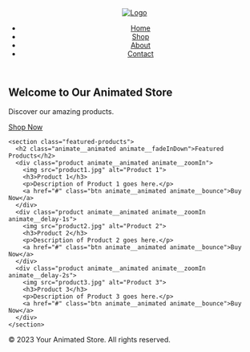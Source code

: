 <!DOCTYPE html>
<html lang="en">
<head>
  <meta charset="UTF-8">
  <meta name="viewport" content="width=device-width, initial-scale=1.0">
  <title>Animated Online Store</title>
  <link rel="stylesheet" href="https://cdnjs.cloudflare.com/ajax/libs/animate.css/4.1.1/animate.min.css">
  <link rel="stylesheet" href="styles.css">
</head>
<body>
  <header>
    <nav>
      <div class="logo animate__animated animate__fadeInDown">
        <a href="#">
          <img src="logo.png" alt="Logo">
        </a>
      </div>
      <ul>
        <li><a href="#" class="animate__animated animate__fadeInLeft">Home</a></li>
        <li><a href="#" class="animate__animated animate__fadeInLeft animate__delay-1s">Shop</a></li>
        <li><a href="#" class="animate__animated animate__fadeInLeft animate__delay-2s">About</a></li>
        <li><a href="#" class="animate__animated animate__fadeInLeft animate__delay-3s">Contact</a></li>
      </ul>
    </nav>
  </header>

  <main>
    <section class="hero">
      <h1 class="animate__animated animate__fadeInUp">Welcome to Our Animated Store</h1>
      <p class="animate__animated animate__fadeInUp animate__delay-1s">Discover our amazing products.</p>
      <a href="#" class="btn animate__animated animate__pulse animate__infinite">Shop Now</a>
    </section>

    <section class="featured-products">
      <h2 class="animate__animated animate__fadeInDown">Featured Products</h2>
      <div class="product animate__animated animate__zoomIn">
        <img src="product1.jpg" alt="Product 1">
        <h3>Product 1</h3>
        <p>Description of Product 1 goes here.</p>
        <a href="#" class="btn animate__animated animate__bounce">Buy Now</a>
      </div>
      <div class="product animate__animated animate__zoomIn animate__delay-1s">
        <img src="product2.jpg" alt="Product 2">
        <h3>Product 2</h3>
        <p>Description of Product 2 goes here.</p>
        <a href="#" class="btn animate__animated animate__bounce">Buy Now</a>
      </div>
      <div class="product animate__animated animate__zoomIn animate__delay-2s">
        <img src="product3.jpg" alt="Product 3">
        <h3>Product 3</h3>
        <p>Description of Product 3 goes here.</p>
        <a href="#" class="btn animate__animated animate__bounce">Buy Now</a>
      </div>
    </section>
  </main>

  <footer class="animate__animated animate__fadeInUp">
    <p>&copy; 2023 Your Animated Store. All rights reserved.</p>
  </footer>

  <script src="script.js"></script>
</body>
</html>
